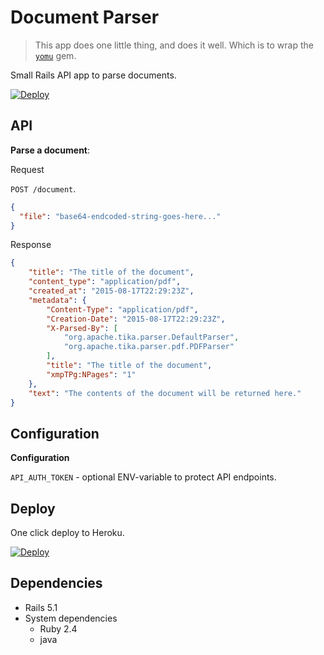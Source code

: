 # Document Parser

> This app does one little thing, and does it well. Which is to wrap the [`yomu`](https://github.com/Erol/yomu) gem.

Small Rails API app to parse documents.

[![Deploy](https://www.herokucdn.com/deploy/button.svg)](https://heroku.com/deploy?template=https://github.com/buren/document_parser)

## API

__Parse a document__:

Request

`POST /document`.

```json
{
  "file": "base64-endcoded-string-goes-here..."
}
```

Response

```json
{
    "title": "The title of the document",
    "content_type": "application/pdf",
    "created_at": "2015-08-17T22:29:23Z",
    "metadata": {
        "Content-Type": "application/pdf",
        "Creation-Date": "2015-08-17T22:29:23Z",
        "X-Parsed-By": [
            "org.apache.tika.parser.DefaultParser",
            "org.apache.tika.parser.pdf.PDFParser"
        ],
        "title": "The title of the document",
        "xmpTPg:NPages": "1"
    },
    "text": "The contents of the document will be returned here."
}
```

## Configuration

__Configuration__

`API_AUTH_TOKEN` - optional ENV-variable to protect API endpoints.

## Deploy

One click deploy to Heroku.

[![Deploy](https://www.herokucdn.com/deploy/button.svg)](https://heroku.com/deploy?template=https://github.com/buren/document_parser)

## Dependencies

* Rails 5.1
* System dependencies
  - Ruby 2.4
  - java
